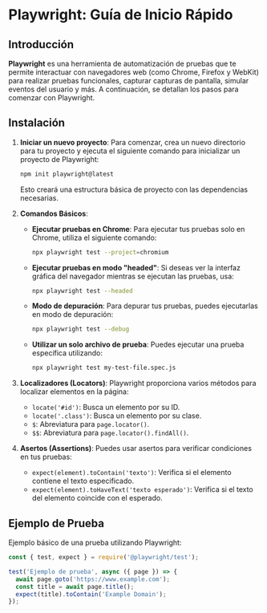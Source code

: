 # Playwright: Guía de Inicio Rápido

## Introducción

**Playwright** es una herramienta de automatización de pruebas que te permite interactuar con navegadores web (como Chrome, Firefox y WebKit) para realizar pruebas funcionales, capturar capturas de pantalla, simular eventos del usuario y más. A continuación, se detallan los pasos para comenzar con Playwright.

## Instalación

1. **Iniciar un nuevo proyecto**:
   Para comenzar, crea un nuevo directorio para tu proyecto y ejecuta el siguiente comando para inicializar un proyecto de Playwright:

   ```bash
   npm init playwright@latest
   ```

   Esto creará una estructura básica de proyecto con las dependencias necesarias.

2. **Comandos Básicos**:
   - **Ejecutar pruebas en Chrome**:
     Para ejecutar tus pruebas solo en Chrome, utiliza el siguiente comando:

     ```bash
     npx playwright test --project=chromium
     ```

   - **Ejecutar pruebas en modo "headed"**:
     Si deseas ver la interfaz gráfica del navegador mientras se ejecutan las pruebas, usa:

     ```bash
     npx playwright test --headed
     ```

   - **Modo de depuración**:
     Para depurar tus pruebas, puedes ejecutarlas en modo de depuración:

     ```bash
     npx playwright test --debug
     ```

   - **Utilizar un solo archivo de prueba**:
     Puedes ejecutar una prueba específica utilizando:

     ```bash
     npx playwright test my-test-file.spec.js
     ```

3. **Localizadores (Locators)**:
   Playwright proporciona varios métodos para localizar elementos en la página:
   - `locate('#id')`: Busca un elemento por su ID.
   - `locate('.class')`: Busca un elemento por su clase.
   - `$`: Abreviatura para `page.locator()`.
   - `$$`: Abreviatura para `page.locator().findAll()`.

4. **Asertos (Assertions)**:
   Puedes usar asertos para verificar condiciones en tus pruebas:
   - `expect(element).toContain('texto')`: Verifica si el elemento contiene el texto especificado.
   - `expect(element).toHaveText('texto esperado')`: Verifica si el texto del elemento coincide con el esperado.

## Ejemplo de Prueba

Ejemplo básico de una prueba utilizando Playwright:

```javascript
const { test, expect } = require('@playwright/test');

test('Ejemplo de prueba', async ({ page }) => {
  await page.goto('https://www.example.com');
  const title = await page.title();
  expect(title).toContain('Example Domain');
});
```
